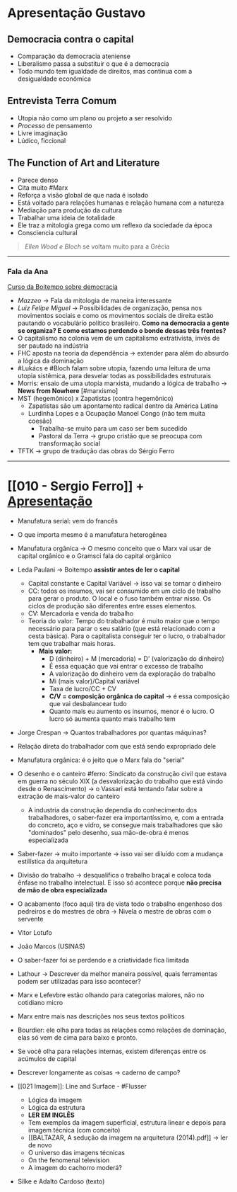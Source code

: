 # Apresentação Gustavo
## Democracia contra o capital 
- Comparação da democracia ateniense 
- Liberalismo passa a substituir o que é a democracia 
- Todo mundo tem igualdade de direitos, mas continua com a desigualdade econômica 
## Entrevista Terra Comum 
- Utopia não como um plano ou projeto a ser resolvido
- *Processo* de pensamento 
- Livre imaginação
- Lúdico, ficcional 
## The Function of Art and Literature 
- Parece denso 
- Cita muito #Marx 
- Reforça a visão global de que nada é isolado 
- Está voltado para relações humanas e relação humana com a natureza 
- Mediação para produção da cultura 
- Trabalhar uma ideia de totalidade 
- Ele traz a mitologia grega como um reflexo da sociedade da época 
- Consciencia cultural 

> _Ellen Wood e Bloch_ se voltam muito para a Grécia 

---
 ### Fala da Ana 
 [Curso da Boitempo sobre democracia](https://www.youtube.com/watch?v=k1MIsK5D0LQ&list=PLHiE8QPap5vQt05LL39TWA2EDHNKchtbO) 
- _Mazzeo_ -> Fala da mitologia de maneira interessante 
- _Luiz Felipe Miguel_ -> Possibilidades de organização, pensa nos movimentos sociais e como os movimentos sociais de direita estão pautando o vocabulário político brasileiro. **Como na democracia a gente se organiza? E como estamos perdendo o bonde dessas três frentes?**
 - O capitalismo na colonia vem de um capitalismo extrativista, invés de ser pautado na indústria 
 - FHC aposta na teoria da dependência -> extender para além do absurdo a lógica da dominação
 - #Lukács e #Bloch falam sobre utopia, fazendo uma leitura de uma utopia sistêmica, para desvelar todas as possibilidades estruturais 
 - Morris: ensaio de uma utopia marxista, mudando a lógica de trabalho -> **News from Nowhere** [#marxismo]
 - MST (hegemônico) x Zapatistas (contra hegemônico)
	 - Zapatistas são um apontamento radical dentro da América Latina 
	 - Lurdinha Lopes e a Ocupação Manoel Congo (não tem muita coesão)
		 - Trabalha-se muito para um caso ser bem sucedido 
		 - Pastoral da Terra -> grupo cristão que se preocupa com transformação social 
 - TFTK -> grupo de tradução das obras do Sérgio Ferro
---

# [[010 - Sergio Ferro]] + [Apresentação](https://slides.com/d/2VapxPU/live#/sergioferro)

- Manufatura serial: vem do francês 
- O que importa mesmo é a manufatura heterogênea 
- Manufatura orgânica -> O mesmo conceito que o Marx vai usar de capital orgânico e o Gramsci fala do capital orgânico 
- Leda Paulani -> Boitempo **assistir antes de ler o capital** 
	- Capital constante e Capital Variável -> isso vai se tornar o dinheiro
	- CC: todos os insumos, vai ser consumido em um ciclo de trabalho para gerar o produto. O local e o fuso também entrar nisso. Os ciclos de produção são diferentes entre esses elementos.  
	- CV: Mercadoria e venda do trabalho 
	- Teoria do valor: Tempo do trabalhador é muito maior que o tempo necessário para parar o seu salário (que está relacionado com a cesta básica). Para o capitalista conseguir ter o lucro, o trabalhador tem que trabalhar mais horas. 
		- **Mais valor:** 
			- D (dinheiro) + M (mercadoria) = D' (valorização do dinheiro)
			- É essa equação que vai entrar o excesso de trabalho 
			- A valorização do dinheiro vem da exploração do trabalho
			- Mi (mais valor)/Capital variável 
			- Taxa de lucro/CC + CV 
			- **C/V = composição orgânica do capital** -> é essa composição que vai desbalancear tudo 
			- Quanto mais eu aumento os insumos, menor é o lucro. O lucro só aumenta quanto mais trabalho tem 
- Jorge Crespan -> Quantos trabalhadores por quantas máquinas? 
- Relação direta do trabalhador com que está sendo expropriado dele 
- Manufatura orgânica: é o jeito que o Marx fala do "serial"
- O desenho e o canteiro #ferro: Sindicato da construção civil que estava em guerra no século XIX (a desvalorização do trabalho que está vindo desde o Renascimento) -> o Vassari está tentando falar sobre a extração de mais-valor do canteiro 
	- A industria da construção dependia do conhecimento dos trabalhadores, o saber-fazer era importantíssimo, e, com a entrada do concreto, aço e vidro, se consegue mais trabalhadores que são "dominados" pelo desenho, sua mão-de-obra é menos especializada 
- Saber-fazer -> muito importante -> isso vai ser diluído com a mudança estilística da arquitetura 
- Divisão do trabalho -> desqualifica o trabalho braçal e coloca toda ênfase no trabalho intelectual. E isso só acontece porque **não precisa de mão de obra especializada** 
- O acabamento (foco aqui) tira de vista todo o trabalho engenhoso dos pedreiros e do mestres de obra -> Nivela o mestre de obras com o servente 
- Vitor Lotufo 
- João Marcos (USINAS)
- O saber-fazer foi se perdendo e a criatividade fica limitada 
- Lathour -> Descrever da melhor maneira possível, quais ferramentas podem ser utilizadas para isso acontecer? 
- Marx e Lefevbre estão olhando para categorias maiores, não no cotidiano micro
- Marx entre mais nas descrições nos seus textos políticos 
- Bourdier: ele olha para todas as relações como relações de dominação, elas só vem de cima para baixo e pronto. 
- Se você olha para relações internas, existem diferenças entre os acúmulos de capital 
- Descrever longamente as coisas -> caderno de campo? 
- [[021 Imagem]]: Line and Surface - #Flusser 
	- Lógica da imagem 
	- Lógica da estrutura 
	- **LER EM INGLÊS** 
	- Tem exemplos da imagem superficial, estrutura linear e depois para imagem técnica (com conceito)
	- [[BALTAZAR, A sedução da imagem na arquitetura (2014).pdf]] -> ler de novo
	- O universo das imagens técnicas 
	- On the fenomenal television 
	- A imagem do cachorro moderá? 

	
- Silke e Adalto Cardoso (texto)
